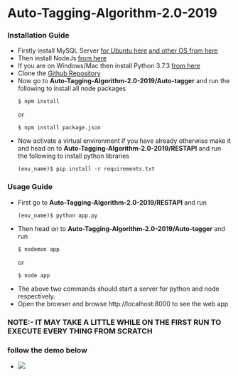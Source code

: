 # Auto-Tagging-Algorithm-2.0-2019
### Installation Guide
- Firstly install MySQL Server [for Ubuntu here](https://linuxize.com/post/how-to-install-mysql-on-ubuntu-18-04/) [and other OS from here](https://dev.mysql.com/downloads/)
- Then install NodeJs [from here](https://nodejs.org/)
- If you are on Windows/Mac then install Python 3.7.3 [from here](https://www.python.org/downloads/release/python-373/)
- Clone the [Github Repository](https://github.com/eyantra-eysip/Auto-Tagging-Algorithm-2.0-2019)
- Now go to **Auto-Tagging-Algorithm-2.0-2019/Auto-tagger** and run the following to install all node packages
  ```
  $ npm install 
  ```
  or
  ```
  $ npm install package.json
  ```
- Now activate a virtual environment if you have already otherwise make it and head on to **Auto-Tagging-Algorithm-2.0-2019/RESTAPI** and run the following to install python libraries
  ```
  (env_name)$ pip install -r requirements.txt
  ```
### Usage Guide
- First go to **Auto-Tagging-Algorithm-2.0-2019/RESTAPI** and run 
  ```
  (env_name)$ python app.py
  ```
- Then head on to **Auto-Tagging-Algorithm-2.0-2019/Auto-tagger** and run
  ```
  $ nodemon app
  ```
  or
  ```
  $ node app
  ```
- The above two commands should start a server for python and node respectively.
- Open the browser and browse http://localhost:8000 to see the web app
### NOTE:- IT MAY TAKE A LITTLE WHILE ON THE FIRST RUN TO EXECUTE EVERY THING FROM SCRATCH
### follow the demo below

- [![](http://img.youtube.com/vi/pJj7sUYC_CE/0.jpg)](http://www.youtube.com/watch?v=pJj7sUYC_CE "")
